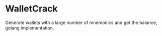 # WalletCrack
Generate wallets with a large number of mnemonics and get the balance, golang implementation.
